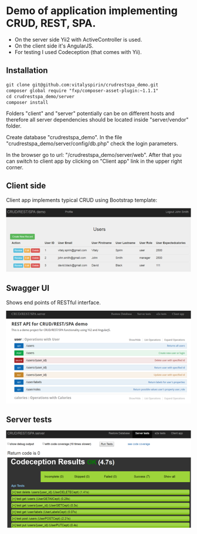 # Demo of application implementing CRUD, REST, SPA.

- On the server side Yii2 with ActiveController is used. 
- On the client side it's AngularJS.
- For testing I used Codeception (that comes with Yii).


## Installation
```
git clone git@github.com:vitalyspirin/crudrestspa_demo.git
composer global require "fxp/composer-asset-plugin:~1.1.1"
cd crudrestspa_demo/server
composer install
```
Folders "client" and "server" potentially can be on different hosts and therefore all server dependencies should be located inside "server/vendor" folder.

Create database "crudrestspa_demo". In the file "crudrestspa_demo/server/config/db.php" check the login parameters.

In the browser go to url: "/crudrestspa_demo/server/web". After that you can switch to client app by clicking on "Client app" link in the upper right corner.

## Client side

Client app implements typical CRUD using Bootstrap template:

![client_index.png](/docs/client_index.png "client index")


## Swagger UI

Shows end points of RESTful interface.

![swagger.png](/docs/swagger.png "swagger")


## Server tests

![server_tests.png](/docs/server_tests.png "server tests")

